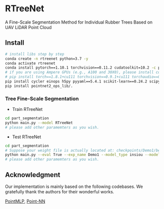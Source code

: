 # RTreeNet
A Fine-Scale Segmentation Method for Individual Rubber Trees Based on UAV LiDAR Point Cloud

## Install

```bash
# install libs step by step
conda create -n rtreenet python=3.7 -y
conda activate rtreenet
conda install pytorch==1.10.1 torchvision==0.11.2 cudatoolkit=10.2 -c pytorch -y
# if you are using Ampere GPUs (e.g., A100 and 30X0), please install compatible Pytorch and CUDA versions, like:
# pip install torch==1.8.1+cu111 torchvision==0.9.1+cu111 torchaudio==0.8.1 -f https://download.pytorch.org/whl/torch_stable.html
pip install cycler einops h5py pyyaml==5.4.1 scikit-learn==0.24.2 scipy tqdm matplotlib==3.4.2
pip install pointnet2_ops_lib/.
```
### Tree Fine-Scale Segmentation

- Train RTreeNet
```bash
cd part_segmentation
python main.py --model RTreeNet
# please add other paramemters as you wish.
```

- Test RTreeNet
```bash
cd part_segmentation
# Suppose your weight file is actually located at: checkpoints/Demo1/best_insiou_model.pth
python main.py --eval True --exp_name Demo1 --model_type insiou --model RTreeNet
# please add other paramemters as you wish.
```

## Acknowledgment

Our implementation is mainly based on the following codebases. We gratefully thank the authors for their wonderful works.

[PointMLP](https://github.com/ma-xu/pointMLP-pytorch),
[Point-NN](https://github.com/ZrrSkywalker/Point-NN)

